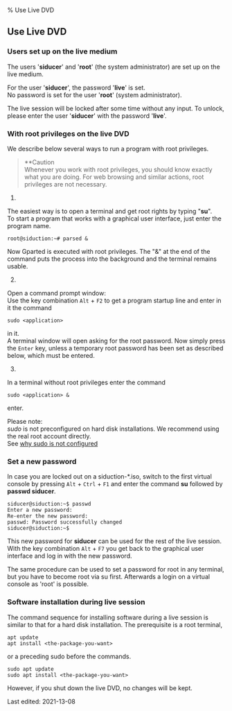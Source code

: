 % Use Live DVD

## Use Live DVD

### Users set up on the live medium

The users '**siducer**' and '**root**' (the system administrator) are set up on the live medium.

For the user '**siducer**', the password '**live**' is set.  
No password is set for the user '**root**' (system administrator).

The live session will be locked after some time without any input. To unlock, please enter the user '**siducer**' with the password '**live**'.

### With root privileges on the live DVD

We describe below several ways to run a program with root privileges.

> **Caution  
> Whenever you work with root privileges, you should know exactly what you are doing. For web browsing and similar actions, root privileges are not necessary.

1.
  The easiest way is to open a terminal and get root rights by typing "**su**".  
  To start a program that works with a graphical user interface, just enter the program name. 

  ~~~
  root@siduction:~# parsed &
  ~~~

  Now Gparted is executed with root privileges. The "&" at the end of the command puts the process into the background and the terminal remains usable.

2.
  Open a command prompt window:  
  Use the key combination `Alt` + `F2` to get a program startup line and enter in it the command

  ~~~
  sudo <application>  
  ~~~

  in it.  
  A terminal window will open asking for the root password. Now simply press the `Enter` key, unless a temporary root password has been set as described below, which must be entered.

3.
  In a terminal without root privileges enter the command

  ~~~
  sudo <application> &
  ~~~

  enter.  

  Please note:  
  *sudo* is not preconfigured on hard disk installations. We recommend using the real root account directly.  
See [why sudo is not configured](term-console_en.md#work-as-root)

### Set a new password

In case you are locked out on a siduction-*.iso, switch to the first virtual console by pressing `Alt` + `Ctrl` + `F1` and enter the command **su** followed by **passwd siducer**.

~~~
siducer@siduction:~$ passwd
Enter a new password:
Re-enter the new password:
passwd: Password successfully changed
siducer@siduction:~$
~~~

This new password for **siducer** can be used for the rest of the live session.  
With the key combination `Alt` + `F7` you get back to the graphical user interface and log in with the new password.

The same procedure can be used to set a password for root in any terminal, but you have to become root via su first. 
Afterwards a login on a virtual console as 'root' is possible.

### Software installation during live session

The command sequence for installing software during a live session is similar to that for a hard disk installation.
The prerequisite is a root terminal, 

~~~
apt update
apt install <the-package-you-want>
~~~

or a preceding sudo before the commands.

~~~
sudo apt update
sudo apt install <the-package-you-want>
~~~

However, if you shut down the live DVD, no changes will be kept.

<div id="rev">Last edited: 2021-13-08</div>
